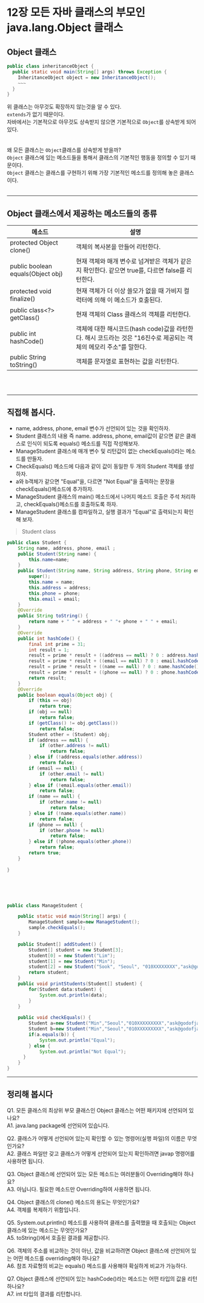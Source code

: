 # 12장 모든 자바 클래스의 부모인 java.lang.Object 클래스

## Object 클래스

```java
public class inheritanceObject {
  public static void main(String[] args) throws Exception {
    InheritanceObject object = new InheritanceObject();
    ~~~
  }
}
```

위 클래스는 아무것도 확장하지 않는것을 알 수 있다.
<br/>`extends`가 없기 때문이다.
<br/>자바에서는 기본적으로 아무것도 상속받지 않으면 기본적으로 `Object`를 상속받게 되어있다.
<br/>
<br/>
<br/>
왜 모든 클래스는 `Object`클래스를 상속받게 받을까?
<br/>`Object` 클래스에 있는 메소드들을 통해서 클래스의 기본적인 행동을 정의할 수 있기 때문이다.
<br/>`Object` 클래스는 클래스를 구현하기 위해 가장 기본적인 메소드를 정의해 놓은 클래스이다.
<br/>
<br/>


---


## Object 클래스에서 제공하는 메소드들의 종류
|메소드|설명|
|----|---|
|protected Object clone()|객체의 복사본을 만들어 리턴한다.|
|public boolean equals(Object obj)|현재 객체와 매개 변수로 넘겨받은 객체가 같은지 확인한다. 같으면 true를, 다르면 false를 리턴한다.|
|protected void finalize()|현재 객체가 더 이상 쓸모가 없을 때 가비지 컬럭터에 의해 이 메소드가 호출된다.|
|public class<?> getClass()|현재 객체의 Class 클래스의 객체를 리턴한다.
|public int hashCode()|객체에 대한 해시코드(hash code)값을 라턴한다. 해시 코드라는 것은 "16진수로 제공되는 객체의 메모리 주소"를 말한다.|
|public String toString()|객체를 문자열로 표현하는 값을 리턴한다.|

<br/>
<br/>

---

## 직접해 봅시다.
- name, address, phone, email 변수가 선언되어 있는 것을 확인하자.
- Student 클래스의 내용 즉 name. address, phone, email값이 같으면 같은 클래스로 인식이 되도록 equals() 메소드를 직접 작성해보자.
- ManageStudent 클래스에 매개 변수 및 리턴값이 없는 checkEquals()라는 메소드를 만들자.
- CheckEquals() 메소드에 다음과 같이 값이 동일한 두 개의 Student 객체를 생성하자.
- a와 b객체가 같으면 "Equal"을, 다르면 "Not Equal"을 출력하는 문장을 checkEquals()메소드에 추가하자.
- ManageStudent 클래스의 main() 메소드에서 나머지 메소드 호출은 주석 처리하고, checkEquals()메소드를 호출하도록 하자.
- ManageStudent 클래스를 컴파일하고, 실행 결과가 "Equal"로 출력되는지 확인해 보자.

> Student class
```java
public class Student {
	String name, address, phone, email ;
	public Student(String name) {
		this.name=name;
	}
	public Student(String name, String address, String phone, String email) {
		super();
		this.name = name;
		this.address = address;
		this.phone = phone;
		this.email = email;
	}
	@Override
	public String toString() {
		return name + " " + address + " "+ phone + " " + email;
	}
	@Override
	public int hashCode() {
		final int prime = 31;
		int result = 1;
		result = prime * result + ((address == null) ? 0 : address.hashCode());
		result = prime * result + ((email == null) ? 0 : email.hashCode());
		result = prime * result + ((name == null) ? 0 : name.hashCode());
		result = prime * result + ((phone == null) ? 0 : phone.hashCode());
		return result;
	}
	@Override
	public boolean equals(Object obj) {
		if (this == obj)
			return true;
		if (obj == null)
			return false;
		if (getClass() != obj.getClass())
			return false;
		Student other = (Student) obj;
		if (address == null) {
			if (other.address != null)
				return false;
		} else if (!address.equals(other.address))
			return false;
		if (email == null) {
			if (other.email != null)
				return false;
		} else if (!email.equals(other.email))
			return false;
		if (name == null) {
			if (other.name != null)
				return false;
		} else if (!name.equals(other.name))
			return false;
		if (phone == null) {
			if (other.phone != null)
				return false;
		} else if (!phone.equals(other.phone))
			return false;
		return true;
	}
	
}
```

<br/><br/><br/>
```java
public class ManageStudent {

	public static void main(String[] args) {
		ManageStudent sample=new ManageStudent();
		sample.checkEquals();
	}

	public Student[] addStudent() {
		Student[] student = new Student[3];
		student[0] = new Student("Lim");
		student[1] = new Student("Min");
		student[2] = new Student("Sook", "Seoul", "010XXXXXXXX","ask@godofjava.com");
		return student;
	}
	public void printStudents(Student[] student) {
		for(Student data:student) {
			System.out.println(data);
		}
	}
	
	public void checkEquals() {
		Student a=new Student("Min","Seoul","010XXXXXXXXX","ask@godofjava.com");
		Student b=new Student("Min","Seoul","010XXXXXXXXX","ask@godofjava.com");
		if(a.equals(b)) {
			System.out.println("Equal");
		} else {
			System.out.println("Not Equal");
	  }
	}
}
```

---

## 정리해 봅시다
Q1. 모든 클래스의 최상위 부모 클래스인 Object 클래스는 어떤 패키지에 선언되어 있나요?
<br/>
A1. java.lang package에 선언되어 있습니다.
<br/>

Q2. 클래스가 어떻게 선언되어 있는지 확인할 수 있는 명령어(실행 파일)의 이름은 무엇인가요?
<br/>
A2. 클래스 파일만 갖고 클래스가 어떻게 선언되어 있는지 확인하려면 javap 명령어를 사용하면 됩니다.
<br/>

Q3. Object 클래스에 선언되어 있는 모든 메소드는 여러분들이 Overriding해야 하나요?
<br/>
A3. 아닙니다. 필요한 메소드만 Overriding하여 사용하면 됩니다.
<br/>

Q4. Object 클래스의 clone() 메소드의 용도는 무엇인가요?
<br/>
A4. 객체를 복제하기 위함입니다.
<br/>

Q5. System.out.println() 메소드를 사용하여 클래스를 출력했을 때 호출되는 Object 클래스에 있는 메소드는 무엇인가요?
<br/>
A5. toString()에서 호출된 결과를 제공합니다.
<br/>

Q6. 객체의 주소를 비교하는 것이 아닌, 값을 비교하려면 Object 클래스에 선언되어 있는 어떤 메소드를 overriding해야 하나요?
<br/>
A6. 참조 자료형의 비교는 equals() 메소드를 사용해야 확실하게 비교가 가능하다.
<br/>

Q7. Object 클래스에 선언되어 있는 hashCode()라는 메소드는 어떤 타입의 값을 리턴하나요?
<br/>
A7. int 타입의 결과를 리턴합니다.
<br/>
